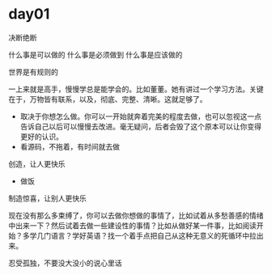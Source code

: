 # day01

决断绝断

什么事是可以做的
什么事是必须做到
什么事是应该做的

世界是有规则的

一上来就是高手，慢慢学总是能学会的。比如董董。她有讲过一个学习方法。关键在于，万物皆有联系，以及，彻底、完整、清晰。这就足够了。

- 取决于你想怎么做。你可以一开始就奔着完美的程度去做，也可以忽视这一点告诉自己以后可以慢慢去改进。毫无疑问，后者会毁了这个原本可以让你变得更好的认识。
- 看源码，不拖着，有时间就去做

创造，让人更快乐

- 做饭

制造惊喜，让别人更快乐

现在没有那么多束缚了，你可以去做你想做的事情了，比如试着从多愁善感的情绪中出来一下？然后试着去做一些建设性的事情？比如从做好某一件事，比如阅读开始？多学几门语言？学好英语？找一个着手点把自己从这种无意义的死循环中拉出来。

忍受孤独，不要没大没小的说心里话

<Vssue />

